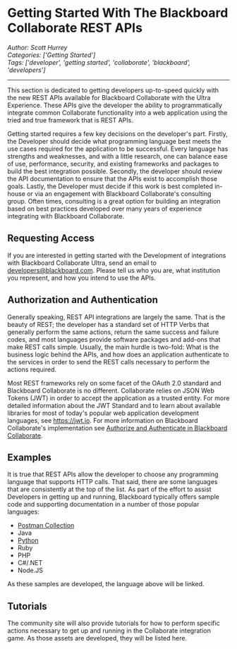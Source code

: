 # Getting Started With The Blackboard Collaborate REST APIs
*Author: Scott Hurrey*  
*Categories: ['Getting Started']*  
*Tags: ['developer', 'getting started', 'collaborate', 'blackboard', 'developers']*  
<hr />
This section is dedicated to getting developers up-to-speed quickly with the
new REST APIs available for Blackboard Collaborate with the Ultra Experience.
These APIs give the developer the ability to programmatically integrate common
Collaborate functionality into a web application using the tried and true
framework that is REST APIs.  
  
Getting started requires a few key decisions on the developer's part. Firstly,
the Developer should decide what programming language best meets the use cases
required for the application to be successful. Every language has strengths
and weaknesses, and with a little research, one can balance ease of use,
performance, security, and existing frameworks and packages to build the best
integration possible. Secondly, the developer should review the API
documentation to ensure that the APIs exist to accomplish those goals. Lastly,
the Developer must decide if this work is best completed in-house or via an
engagement with Blackboard Collaborate's consulting group. Often times,
consulting is a great option for building an integration based on best
practices developed over many years of experience integrating with Blackboard
Collaborate.

## Requesting Access

If you are interested in getting started with the Development of integrations
with Blackboard Collaborate Ultra, send an email to
[developers@blackboard.com](mailto:developers@blackboard.com). Please tell us
who you are, what institution you represent, and how you intend to use the
APIs.

## Authorization and Authentication

Generally speaking, REST API integrations are largely the same. That is the
beauty of REST; the developer has a standard set of HTTP Verbs that generally
perform the same actions, return the same success and failure codes, and most
languages provide software packages and add-ons that make REST calls simple.
Usually, the main hurdle is two-fold: What is the business logic behind the
APIs, and how does an application authenticate to the services in order to
send the REST calls necessary to perform the actions required.


Most REST frameworks rely on some facet of the OAuth 2.0 standard and
Blackboard Collaborate is no different. Collaborate relies on JSON Web Tokens
(JWT) in order to accept the application as a trusted entity. For more
detailed information about the JWT Standard and to learn about available
libraries for most of today's popular web application development languages,
see https://jwt.io. For more information on Blackboard
Collaborate's implementation see [Authorize and Authenticate in Blackboard
Collaborate](Authorize%20and%20Authenticate%20in%20Blackboard%20Collaborate.md).

## Examples

It is true that REST APIs allow the developer to choose any programming
language that supports HTTP calls. That said, there are some languages that
are consistently at the top of the list. As part of the effort to assist
Developers in getting up and running, Blackboard typically offers sample code
and supporting documentation in a number of those popular languages:

  * [Postman Collection](https://github.com/blackboard/BBDN-Collab-Postman-REST)
  * Java
  * [Python](https://github.com/blackboard/BBDN-Collab-REST-Demo-Python)
  * Ruby
  * PHP
  * C#/.NET
  * Node.JS

As these samples are developed, the language above will be linked.

##

## Tutorials

The community site will also provide tutorials for how to perform specific
actions necessary to get up and running in the Collaborate integration game.
As those assets are developed, they will be listed here.

